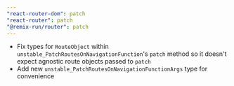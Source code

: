 ```yaml
---
"react-router-dom": patch
"react-router": patch
"@remix-run/router": patch
---
```


- Fix types for `RouteObject` within `unstable_PatchRoutesOnNavigationFunction`'s `patch` method so it doesn't expect agnostic route objects passed to `patch`
- Add new `unstable_PatchRoutesOnNavigationFunctionArgs` type for convenience
